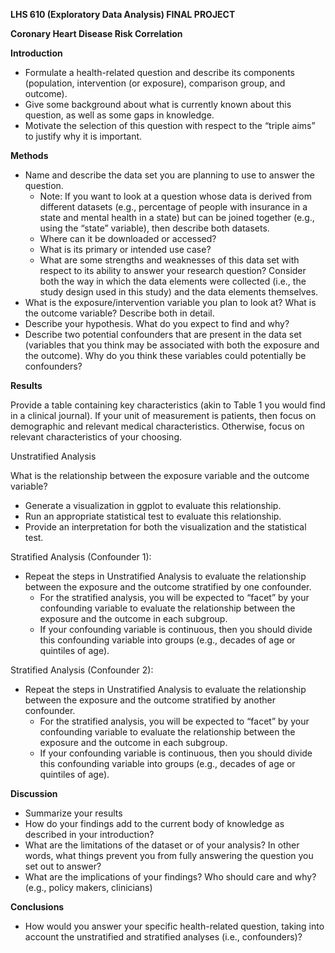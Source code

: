 ﻿**LHS 610 (Exploratory Data Analysis) FINAL PROJECT** 

**Coronary Heart Disease Risk Correlation**

**Introduction**



- Formulate a health-related question and describe its components (population, intervention (or exposure), comparison group, and outcome).
- Give some background about what is currently known about this question, as well as some gaps in knowledge.
- Motivate the selection of this question with respect to the “triple aims” to justify why it is important.



**Methods**



- Name and describe the data set you are planning to use to answer the question.
  - Note: If you want to look at a question whose data is derived from different datasets (e.g., percentage of people with insurance in a state and mental health in a state) but can be joined together (e.g., using the “state” variable), then describe both datasets.
  - Where can it be downloaded or accessed?
  - What is its primary or intended use case?
  - What are some strengths and weaknesses of this data set with respect to its ability to answer your research question? Consider both the way in which the data elements were collected (i.e., the study design used in this study) and the data elements themselves.
- What is the exposure/intervention variable you plan to look at? What is the outcome variable? Describe both in detail.
- Describe your hypothesis. What do you expect to find and why?
- Describe two potential confounders that are present in the data set (variables that you think may be associated with both the exposure and the outcome). Why do you think these variables could potentially be confounders?



**Results**



Provide a table containing key characteristics (akin to Table 1 you would find in a clinical journal). If your unit of measurement is patients, then focus on demographic and relevant medical characteristics. Otherwise, focus on relevant characteristics of your choosing.



Unstratified Analysis

What is the relationship between the exposure variable and the outcome variable?

- Generate a visualization in ggplot to evaluate this relationship.
- Run an appropriate statistical test to evaluate this relationship.
- Provide an interpretation for both the visualization and the statistical test.



Stratified Analysis (Confounder 1):

- Repeat the steps in Unstratified Analysis to evaluate the relationship between the exposure and the outcome stratified by one confounder.
  - For the stratified analysis, you will be expected to “facet” by your confounding variable to evaluate the relationship between the exposure and the outcome in each subgroup.
  - If your confounding variable is continuous, then you should divide this confounding variable into groups (e.g., decades of age or quintiles of age).



Stratified Analysis (Confounder 2):

- Repeat the steps in Unstratified Analysis to evaluate the relationship between the exposure and the outcome stratified by another confounder.
  - For the stratified analysis, you will be expected to “facet” by your confounding variable to evaluate the relationship between the exposure and the outcome in each subgroup.
  - If your confounding variable is continuous, then you should divide this confounding variable into groups (e.g., decades of age or quintiles of age).



**Discussion**

- Summarize your results
- How do your findings add to the current body of knowledge as described in your introduction?
- What are the limitations of the dataset or of your analysis? In other words, what things prevent you from fully answering the question you set out to answer?
- What are the implications of your findings? Who should care and why? (e.g., policy makers, clinicians)



**Conclusions**

- How would you answer your specific health-related question, taking into account the unstratified and stratified analyses (i.e., confounders)?

